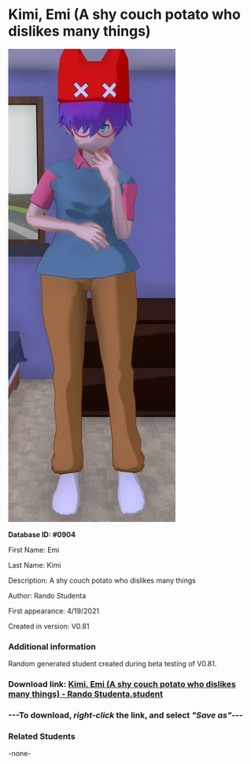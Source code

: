 # Kimi, Emi (A shy couch potato who dislikes many things)

<img src="../../Files/Images/Kimi, Emi (A shy couch potato who dislikes many things).png" title="Kimi, Emi (A shy couch potato who dislikes many things) - Rando Studenta">

**Database ID: #0904**

First Name: Emi

Last Name: Kimi

Description: A shy couch potato who dislikes many things

Author: Rando Studenta

First appearance: 4/19/2021

Created in version: V0.81

### Additional information

Random generated student created during beta testing of V0.81.

### Download link: <a href="https://raw.githubusercontent.com/Arbiter1223/Daigaku-Gurashi-Custom-Students/master/Files/Student%20Files/Kimi%2C%20Emi%20(A%20shy%20couch%20potato%20who%20dislikes%20many%20things)%20-%20Rando%20Studenta.student">Kimi, Emi (A shy couch potato who dislikes many things) - Rando Studenta.student</a>

### ---**To download, _right-click_ the link, and select _"Save as"_**---

### Related Students

-none-
